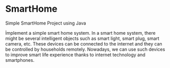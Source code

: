 # SmartHome
Simple SmartHome Project using Java

İmplement a simple smart home system. 
In a smart home system, there might be several intelligent objects such as smart light, 
smart plug, smart camera, etc. These devices can be connected to the internet and they can be 
controlled by households remotely. Nowadays, we can use such devices to improve smart life experience
thanks to internet technology and smartphones.
